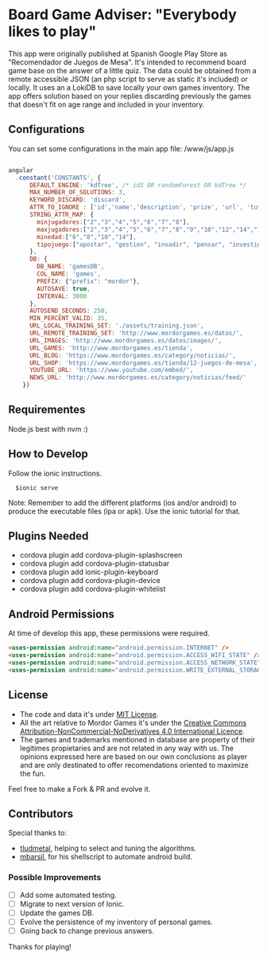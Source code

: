 # Board Game Adviser: "Everybody likes to play"

This app were originally published at Spanish Google Play Store as "Recomendador de Juegos de Mesa".
It's intended to recommend board game base on the answer of a little quiz. The data could be obtained from a remote accessible JSON (an php script to serve as static it's included) or locally. It uses an a LokiDB to save locally your own games inventory. The app offers solution based on your replies discarding previously the games that doesn't fit on age range and included in your inventory.

## Configurations

You can set some configurations in the main app file: /www/js/app.js

````javascript    

angular
  .constant('CONSTANTS', {
      DEFAULT_ENGINE: 'kdTree', /* id3 OR randomForest OR kdTree */
      MAX_NUMBER_OF_SOLUTIONS: 3,
      KEYWORD_DISCARD: 'discard',
      ATTR_TO_IGNORE : ['id','name','description', 'prize', 'url', 'tutorial','popular'],
      STRING_ATTR_MAP: {
        minjugadores:["2","3","4","5","6","7","8"],
        maxjugadores:["2","3","4","5","6","7","8","9","10","12","14","16","18","20","22","24"],
        minedad:["6","8","10","14"],
        tipojuego:["apostar", "gestion", "invadir", "pensar", "investigar", "imaginar", "agilizar"]
      },
      DB: {
        DB_NAME: 'gamesDB',
        COL_NAME: 'games',
        PREFIX: {"prefix": "mordor"},
        AUTOSAVE: true,
        INTERVAL: 3000
      },
      AUTOSEND_SECONDS: 250,
      MIN_PERCENT_VALID: 35,
      URL_LOCAL_TRAINING_SET: './assets/training.json',
      URL_REMOTE_TRAINING_SET: 'http://www.mordorgames.es/datos/',
      URL_IMAGES: 'http://www.mordorgames.es/datos/images/',
      URL_GAMES: 'http://www.mordorgames.es/tienda',
      URL_BLOG: 'https://www.mordorgames.es/category/noticias/',
      URL_SHOP: 'https://www.mordorgames.es/tienda/12-juegos-de-mesa',
      YOUTUBE_URL: 'https://www.youtube.com/embed/',
      NEWS_URL: 'http://www.mordorgames.es/category/noticias/feed/'
    })
````

## Requirementes

Node.js best with nvm :)

## How to Develop

Follow the ionic instructions.

````shell
  $ionic serve
````

Note: Remember to add the different platforms (ios and/or android) to produce the executable files (ipa or apk). Use the ionic tutorial for that.

## Plugins Needed
* cordova plugin add cordova-plugin-splashscreen
* cordova plugin add cordova-plugin-statusbar
* cordova plugin add ionic-plugin-keyboard
* cordova plugin add cordova-plugin-device
* cordova plugin add cordova-plugin-whitelist

## Android Permissions

At time of develop this app, these permissions were required.
````html
<uses-permission android:name="android.permission.INTERNET" />
<uses-permission android:name="android.permission.ACCESS_WIFI_STATE" />
<uses-permission android:name="android.permission.ACCESS_NETWORK_STATE" />
<uses-permission android:name="android.permission.WRITE_EXTERNAL_STORAGE" />
````

## License

* The code and data it's under [MIT License](CODE-LICENSE.md).
* All the art relative to Mordor Games it's under the [Creative Commons Attribution-NonCommercial-NoDerivatives 4.0 International Licence](ASSETS-LICENSE.md).
* The games and trademarks mentioned in database are property of their legitimes propietaries and are not related in any way with us. The opinions expressed here are based on our own conclusions as player and are only destinated to offer recomendations oriented to maximize the fun.

Feel free to make a Fork & PR and evolve it.

## Contributors

Special thanks to:
* [tludmetal](https://github.com/tludmetal), helping to select and tuning the algorithms.
* [mbarsil](https://github.com/mbarsil), for his shellscript to automate android build.

### Possible Improvements

- [ ] Add some automated testing.
- [ ] Migrate to next version of Ionic.
- [ ] Update the games DB.
- [ ] Evolve the persistence of my inventory of personal games.
- [ ] Going back to change previous answers.

Thanks for playing!
